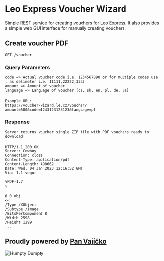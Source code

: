 # Leo Express Voucher Wizard

Simple REST service for creating vouchers for Leo Express. It also provides a simple web GUI interface for manually creating vouchers.

## Create voucher PDF
`GET /voucher`

### Query Parameters
    code => Actual voucher code i.e. 1234567890 or for multiple codes use , as delimeter i.e. 11111,22222,3333
    amount => Amount of voucher
    language => Language of voucher [cs, sk, en, pl, de, ua]
####
    Example URL:
    https://voucher-wizard.le.cz/voucher?amount=500&code=1243123123123&language=pl

### Response
    Server returns voucher single ZIP file with PDF vouchers ready to download
####
    HTTP/1.1 200 OK
    Server: Cowboy
    Connection: close
    Content-Type: application/pdf
    Content-Length: 498662
    Date: Wed, 04 Jan 2023 12:16:52 GMT
    Via: 1.1 vegur
    
    %PDF-1.7
    %
    
    8 0 obj
    <<
    /Type /XObject
    /Subtype /Image
    /BitsPerComponent 8
    /Width 2598
    /Height 1299
    ...

## Proudly powered by [Pan Vajíčko](https://en.wikipedia.org/wiki/Humpty_Dumpty)
![Humpty Dumpty](https://static.wikia.nocookie.net/shrek/images/5/56/Humpty_Dumpty.png)
